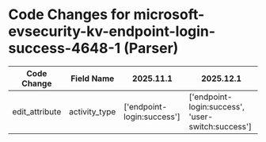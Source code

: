 # Code Changes for microsoft-evsecurity-kv-endpoint-login-success-4648-1 (Parser)

| Code Change | Field Name | 2025.11.1 | 2025.12.1 |
|-------------|------------|-----------|------------|
| edit_attribute | activity_type | ['endpoint-login:success'] | ['endpoint-login:success', 'user-switch:success'] |